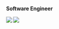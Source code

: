 **Software Engineer**

<img align="left" src="https://img.shields.io/badge/-golang-273849?logo=go&logoColor=white&style=for-the-badge" />
<img align="left" src="https://img.shields.io/badge/-postgresql-273849?logo=postgresql&logoColor=white&style=for-the-badge" />
